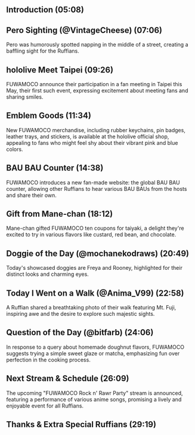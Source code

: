 ## Introduction (05:08)

## Pero Sighting (@VintageCheese) (07:06)

Pero was humorously spotted napping in the middle of a street, creating a baffling sight for the Ruffians.

## hololive Meet Taipei (09:26)

FUWAMOCO announce their participation in a fan meeting in Taipei this May, their first such event, expressing excitement about meeting fans and sharing smiles.

## Emblem Goods (11:34)

New FUWAMOCO merchandise, including rubber keychains, pin badges, leather trays, and stickers, is available at the hololive official shop, appealing to fans who might feel shy about their vibrant pink and blue colors.

## BAU BAU Counter (14:38)

FUWAMOCO introduces a new fan-made website: the global BAU BAU counter, allowing other Ruffians to hear various BAU BAUs from the hosts and share their own.

## Gift from Mane-chan (18:12)

Mane-chan gifted FUWAMOCO ten coupons for taiyaki, a delight they're excited to try in various flavors like custard, red bean, and chocolate.

## Doggie of the Day (@mochanekodraws) (20:49)

Today's showcased doggies are Freya and Rooney, highlighted for their distinct looks and charming eyes.

## Today I Went on a Walk (@Anima_V99) (22:58)

A Ruffian shared a breathtaking photo of their walk featuring Mt. Fuji, inspiring awe and the desire to explore such majestic sights.

## Question of the Day (@bitfarb) (24:06)

In response to a query about homemade doughnut flavors, FUWAMOCO suggests trying a simple sweet glaze or matcha, emphasizing fun over perfection in the cooking process.

## Next Stream & Schedule (26:09)

The upcoming "FUWAMOCO Rock n' Rawr Party" stream is announced, featuring a performance of various anime songs, promising a lively and enjoyable event for all Ruffians.

## Thanks & Extra Special Ruffians (29:19)
